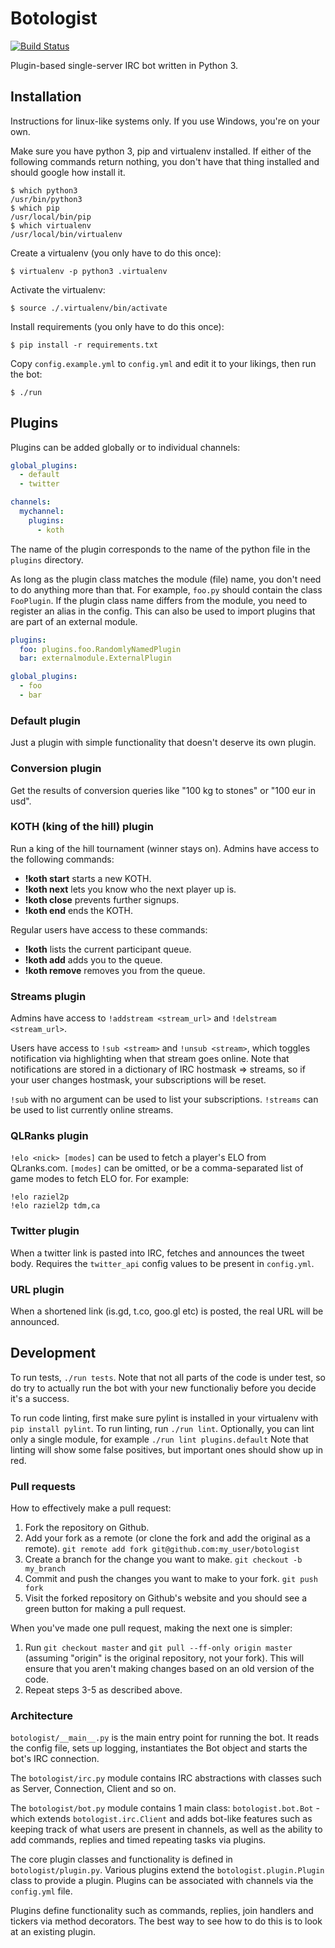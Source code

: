 # Botologist

[![Build Status](https://travis-ci.org/anlutro/botologist.png?branch=master)](https://travis-ci.org/anlutro/botologist)

Plugin-based single-server IRC bot written in Python 3.

## Installation

Instructions for linux-like systems only. If you use Windows, you're on your own.

Make sure you have python 3, pip and virtualenv installed. If either of the following commands return nothing, you don't have that thing installed and should google how install it.

	$ which python3
	/usr/bin/python3
	$ which pip
	/usr/local/bin/pip
	$ which virtualenv
	/usr/local/bin/virtualenv

Create a virtualenv (you only have to do this once):

	$ virtualenv -p python3 .virtualenv

Activate the virtualenv:

	$ source ./.virtualenv/bin/activate

Install requirements (you only have to do this once):

	$ pip install -r requirements.txt

Copy `config.example.yml` to `config.yml` and edit it to your likings, then run the bot:

	$ ./run

## Plugins

Plugins can be added globally or to individual channels:

```yaml
global_plugins:
  - default
  - twitter

channels:
  mychannel:
    plugins:
      - koth
```

The name of the plugin corresponds to the name of the python file in the `plugins` directory.

As long as the plugin class matches the module (file) name, you don't need to do anything more than that. For example, `foo.py` should contain the class `FooPlugin`. If the plugin class name differs from the module, you need to register an alias in the config. This can also be used to import plugins that are part of an external module.

```yaml
plugins:
  foo: plugins.foo.RandomlyNamedPlugin
  bar: externalmodule.ExternalPlugin

global_plugins:
  - foo
  - bar
```

### Default plugin

Just a plugin with simple functionality that doesn't deserve its own plugin.

### Conversion plugin

Get the results of conversion queries like "100 kg to stones" or "100 eur in usd".

### KOTH (king of the hill) plugin

Run a king of the hill tournament (winner stays on). Admins have access to the following commands:

- **!koth start** starts a new KOTH.
- **!koth next** lets you know who the next player up is.
- **!koth close** prevents further signups.
- **!koth end** ends the KOTH.

Regular users have access to these commands:

- **!koth** lists the current participant queue.
- **!koth add** adds you to the queue.
- **!koth remove** removes you from the queue.

### Streams plugin

Admins have access to `!addstream <stream_url>` and `!delstream <stream_url>`.

Users have access to `!sub <stream>` and `!unsub <stream>`, which toggles notification via highlighting when that stream goes online. Note that notifications are stored in a dictionary of IRC hostmask => streams, so if your user changes hostmask, your subscriptions will be reset.

`!sub` with no argument can be used to list your subscriptions. `!streams` can be used to list currently online streams.

### QLRanks plugin

`!elo <nick> [modes]` can be used to fetch a player's ELO from QLranks.com. `[modes]` can be omitted, or be a comma-separated list of game modes to fetch ELO for. For example:

	!elo raziel2p
	!elo raziel2p tdm,ca

### Twitter plugin

When a twitter link is pasted into IRC, fetches and announces the tweet body. Requires the `twitter_api` config values to be present in `config.yml`.

### URL plugin

When a shortened link (is.gd, t.co, goo.gl etc) is posted, the real URL will be announced.

## Development

To run tests, `./run tests`. Note that not all parts of the code is under test, so do try to actually run the bot with your new functionaliy before you decide it's a success.

To run code linting, first make sure pylint is installed in your virtualenv with `pip install pylint`. To run linting, run `./run lint`. Optionally, you can lint only a single module, for example `./run lint plugins.default` Note that linting will show some false positives, but important ones should show up in red.

### Pull requests

How to effectively make a pull request:

1. Fork the repository on Github.
2. Add your fork as a remote (or clone the fork and add the original as a remote). `git remote add fork git@github.com:my_user/botologist`
3. Create a branch for the change you want to make. `git checkout -b my_branch`
4. Commit and push the changes you want to make to your fork. `git push fork`
5. Visit the forked repository on Github's website and you should see a green button for making a pull request.

When you've made one pull request, making the next one is simpler:

1. Run `git checkout master` and `git pull --ff-only origin master` (assuming "origin" is the original repository, not your fork). This will ensure that you aren't making changes based on an old version of the code.
2. Repeat steps 3-5 as described above.

### Architecture

`botologist/__main__.py` is the main entry point for running the bot. It reads the config file, sets up logging, instantiates the Bot object and starts the bot's IRC connection.

The `botologist/irc.py` module contains IRC abstractions with classes such as Server, Connection, Client and so on.

The `botologist/bot.py` module contains 1 main class: `botologist.bot.Bot` - which extends `botologist.irc.Client` and adds bot-like features such as keeping track of what users are present in channels, as well as the ability to add commands, replies and timed repeating tasks via plugins.

The core plugin classes and functionality is defined in `botologist/plugin.py`. Various plugins extend the `botologist.plugin.Plugin` class to provide a plugin. Plugins can be associated with channels via the `config.yml` file.

Plugins define functionality such as commands, replies, join handlers and tickers via method decorators. The best way to see how to do this is to look at an existing plugin.
